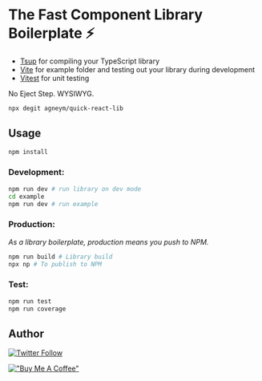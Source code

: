 # The Fast Component Library Boilerplate ⚡️

- [Tsup](https://tsup.egoist.sh/) for compiling your TypeScript library
- [Vite](https://vitejs.dev/) for example folder and testing out your library during development
- [Vitest](https://vitejs.dev/) for unit testing

No Eject Step. WYSIWYG.

```bash
npx degit agneym/quick-react-lib
```

## Usage

```bash
npm install
```

### Development:

```bash
npm run dev # run library on dev mode
cd example
npm run dev # run example
```

### Production:

_As a library boilerplate, production means you push to NPM._

```bash
npm run build # Library build
npx np # To publish to NPM
```

### Test:

```bash
npm run test
npm run coverage
```

## Author

[![Twitter Follow](https://img.shields.io/twitter/follow/agneymenon?color=rgb%2829%2C%20155%2C%20240%29&style=for-the-badge)](https://twitter.com/agneymenon)

[!["Buy Me A Coffee"](https://www.buymeacoffee.com/assets/img/custom_images/orange_img.png)](https://www.buymeacoffee.com/agney)
